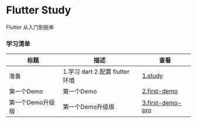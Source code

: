 # Flutter Study

Flutter 从入门到脱单

### 学习清单

| 标题 | 描述                            | 查看                                                                   |
| ---- | ------------------------------- | ---------------------------------------------------------------------- |
| 准备 | 1.学习 dart 2.配置 flutter 环境 | [1.study](https://github.com/pwcong/flutter-study/tree/master/1.ready) |
| 第一个Demo| 第一个Demo | [2.first-demo](https://github.com/pwcong/flutter-study/tree/master/2.first-demo) |
| 第一个Demo升级版| 第一个Demo升级版 | [3.first-demo-pro](https://github.com/pwcong/flutter-study/tree/master/3.first-demo-pro) |
